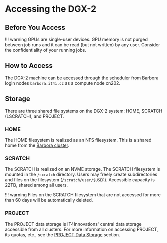 # Accessing the DGX-2

## Before You Access

!!! warning
    GPUs are single-user devices. GPU memory is not purged between job runs and it can be read (but not written) by any user. Consider the confidentiality of your running jobs.

## How to Access

The DGX-2 machine can be accessed through the scheduler from Barbora login nodes `barbora.it4i.cz` as a compute node cn202.

## Storage

There are three shared file systems on the DGX-2 system: HOME, SCRATCH (LSCRATCH), and PROJECT.

### HOME

The HOME filesystem is realized as an NFS filesystem. This is a shared home from the [Barbora cluster][1].

### SCRATCH

The SCRATCH is realized on an NVME storage. The SCRATCH filesystem is mounted in the `/scratch` directory.
Users may freely create subdirectories and files on the filesystem (`/scratch/user/$USER`).
Accessible capacity is 22TB, shared among all users.

!!! warning
    Files on the SCRATCH filesystem that are not accessed for more than 60 days will be automatically deleted.

### PROJECT

The PROJECT data storage is IT4Innovations' central data storage accessible from all clusters.
For more information on accessing PROJECT, its quotas, etc., see the [PROJECT Data Storage][2] section.

[1]: ../../barbora/storage/#home-file-system
[2]: ../../storage/project-storage
